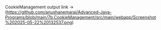 CookieManagement output link ->(https://github.com/anushanemaraj/Advanced-Java-Programs/blob/main/7b.CookieManagement/src/main/webapp/Screenshot%202025-05-22%20132537.png)

